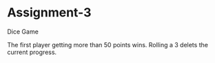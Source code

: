 # Assignment-3
Dice Game

The first player getting more than 50 points wins. Rolling a 3 delets the current progress.
